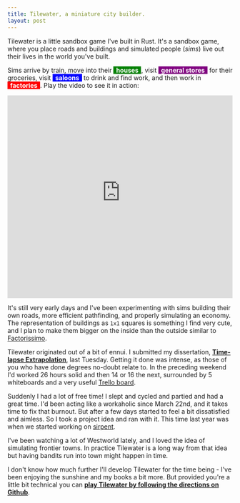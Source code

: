 ```yaml
---
title: Tilewater, a miniature city builder.
layout: post
---
```


Tilewater is a little sandbox game I've built in Rust. It's a sandbox game, where you place roads and buildings and simulated people (*sims*) live out their lives in the world you've built.

Sims arrive by train, move into their <span style="padding: 0 6px; background: green; color: white; font-weight: bold;">houses</span>, visit <span style="padding: 0 6px; background: purple; color: white; font-weight: bold;">general stores</span> for their groceries, visit <span style="padding: 0 6px; background: blue; color: white; font-weight: bold;">saloons</span> to drink and find work, and then work in <span style="padding: 0 6px; background: red; color: white; font-weight: bold;">factories</span>. Play the video to see it in action:

<p><div style="position:relative;width:100%;height:0;padding-bottom:90.05%;"><iframe width='500' height='294' style="position:absolute;top:0;left:0;width:100%;height:100%;" src="https://www.youtube-nocookie.com/embed/Z_5WOXicQbc?rel=0&showinfo=0&modestbranding=1" frameborder="0"></iframe></div></p>
<!--more-->

It's still very early days and I've been experimenting with sims building their own roads, more efficient pathfinding, and properly simulating an economy. The representation of buildings as `1x1` squares is something I find very cute, and I plan to make them bigger on the inside than the outside similar to [Factorissimo](https://mods.factorio.com/mods/MagmaMcFry/Factorissimo).

Tilewater originated out of a bit of ennui. I submitted my dissertation, **[Time-lapse Extrapolation](https://r.46b.it/timelapse-extrapolation.pdf)**, last Tuesday. Getting it done was intense, as those of you who have done degrees no-doubt relate to. In the preceding weekend I'd worked 26 hours solid and then 14 or 16 the next, surrounded by 5 whiteboards and a very useful [Trello board](https://trello.com/b/zybbxNTX/project-sections).

Suddenly I had a lot of free time! I slept and cycled and partied and had a great time. I'd been acting like a workaholic since March 22nd, and it takes time to fix that burnout. But after a few days started to feel a bit dissatisfied and aimless. So I took a project idea and ran with it. This time last year was when we started working on [sirpent](https://github.com/sirpent-team/sirpent-rust).

I've been watching a lot of Westworld lately, and I loved the idea of simulating frontier towns. In practice Tilewater is a long way from that idea but having bandits run into town might happen in time.

I don't know how much further I'll develop Tilewater for the time being - I've been enjoying the sunshine and my books a bit more. But provided you're a little bit technical you can **[play Tilewater by following the directions on Github](https://github.com/46bit/tilewater)**.
